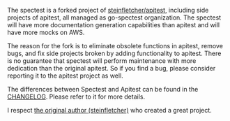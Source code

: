 The spectest is a forked project of [steinfletcher/apitest](https://github.com/steinfletcher/apitest), including side projects of apitest, all managed as go-spectest organization. The spectest will have more documentation generation capabilities than apitest and will have more mocks on AWS.  
  
The reason for the fork is to eliminate obsolete functions in apitest, remove bugs, and fix side projects broken by adding functionality to apitest.
There is no guarantee that spectest will perform maintenance with more dedication than the original apitest. So if you find a bug, please consider reporting it to the apitest project as well.  

The differences between Spectest and Apitest can be found in the [CHANGELOG](https://github.com/go-spectest/spectest/blob/main/CHANGELOG.md). Please refer to it for more details.
  
I respect [the original author (steinfletcher)](https://github.com/steinfletcher) who created a great project.
